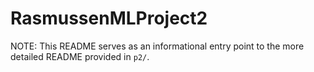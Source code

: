 # RasmussenMLProject2

NOTE: This README serves as an informational entry point to the more detailed README provided in ```p2/```.
